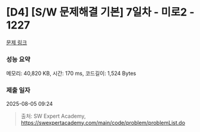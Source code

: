 # [D4] [S/W 문제해결 기본] 7일차 - 미로2 - 1227 

[문제 링크](https://swexpertacademy.com/main/code/problem/problemDetail.do?contestProbId=AV14wL9KAGkCFAYD) 

### 성능 요약

메모리: 40,820 KB, 시간: 170 ms, 코드길이: 1,524 Bytes

### 제출 일자

2025-08-05 09:24



> 출처: SW Expert Academy, https://swexpertacademy.com/main/code/problem/problemList.do